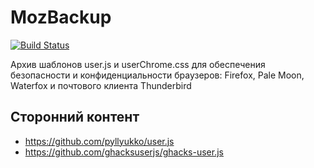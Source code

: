 <!--
This file is part of the MozBackup project,
Copyright (c) 2018 Bogachenko Vyacheslav

MozBackup is a free project: you can distribute it and/or modify
it in accordance with the MIT license published by the Massachusetts Institute of Technology.

The MozBackup project is distributed in the hope that it will be useful,
and is provided "AS IS", WITHOUT ANY WARRANTY, EXPRESSLY EXPRESSED OR IMPLIED.
WE ARE NOT RESPONSIBLE FOR ANY DAMAGES DUE TO THE USE OF THIS PROJECT OR ITS PARTS.
For more information, see the MIT license.

Author: Bogachenko Vyacheslav <https://github.com/bogachenko>
Email: bogachenkove@gmail.com
Github: https://github.com/bogachenko/mozbackup/
Last modified: 26 November 2018
License: MIT <https://github.com/bogachenko/mozbackup/blob/master/LICENSE.md>
Problem reports: https://github.com/bogachenko/mozbackup/issues
Title: README.ru-RU.md
URL: https://github.com/bogachenko/mozbackup/blob/master/README.ru-RU.md

Download the entire MozBackup project at https://github.com/bogachenko/mozbackup/archive/master.zip -->

# MozBackup
[![Build Status](https://travis-ci.org/bogachenko/mozbackup.svg?branch=master)](https://travis-ci.org/bogachenko/mozbackup)

Архив шаблонов user.js и userChrome.css для обеспечения безопасности и конфиденциальности браузеров: Firefox, Pale Moon, Waterfox и почтового клиента Thunderbird

## Сторонний контент
* <https://github.com/pyllyukko/user.js>
* <https://github.com/ghacksuserjs/ghacks-user.js>